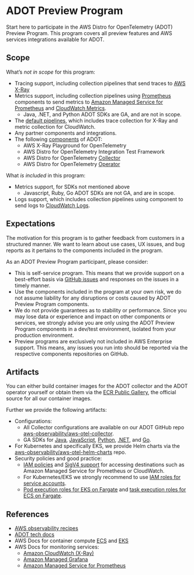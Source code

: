 # ADOT Preview Program

Start here to participate in the AWS Distro for OpenTelemetry (ADOT) Preview Program. 
This program covers all preview features and AWS services integrations available for ADOT.

## Scope

What’s *not in scope* for this program:
* Tracing support, including collection pipelines that send traces to [AWS X-Ray](https://aws-otel.github.io/docs/getting-started/x-ray)
* Metrics support, including collection pipelines using [Prometheus](https://aws-otel.github.io/docs/getting-started/advanced-prometheus-remote-write-configurations) components 
  to send metrics to [Amazon Managed Service for Prometheus](https://aws-otel.github.io/docs/getting-started/prometheus-remote-write-exporter) 
  and [CloudWatch Metrics](https://aws-otel.github.io/docs/getting-started/cloudwatch-metrics#cloudwatch-emf-exporter-awsemf).
    * Java, .NET, and Python ADOT SDKs are GA, and are not in scope.
* The [default pipelines](https://github.com/aws-observability/aws-otel-collector/blob/main/config.yaml), which includes trace collection for X-Ray and metric collection for CloudWatch.
* Any partner components and integrations.
* The following [components](https://aws-otel.github.io/docs/releases) of ADOT:
    * AWS X-Ray Playground for OpenTelemetry
    * AWS Distro for OpenTelemetry Integration Test Framework
    * AWS Distro for OpenTelemetry [Collector](https://aws-otel.github.io/docs/getting-started/collector)
    * AWS Distro for OpenTelemetry [Operator](https://aws-otel.github.io/docs/getting-started/operator)

What *is included* in this program:
* Metrics support, for SDKs not mentioned above
    * Javascript, Ruby, Go ADOT SDKs are not GA, and are in scope.
* Logs support, which includes collection pipelines using component to send logs to [CloudWatch Logs](https://aws-otel.github.io/docs/getting-started/cloudwatch-metrics#cloudwatch-emf-exporter-awsemf).

## Expectations

The motivation for this program is to gather feedback from customers in a structured manner. We want to learn about use cases, 
UX issues, and bug reports as it pertains to the components included in the program.

As an ADOT Preview Program participant, please consider:

* This is  self-service program. This means that we provide support on a best-effort basis via [GitHub issues](https://github.com/aws-observability/aws-otel-community/issues) and responses on the issues in a timely manner.
* Use the components included in the program at your own risk, we do not assume liability for any disruptions or costs caused by ADOT Preview Program components.
* We do not provide guarantees as to stability or performance. Since you may lose data or experience and impact on other components or services, 
  we strongly advise you are only using the ADOT Preview Program components in a dev/test environment, isolated from your production environment.
* Preview programs are exclusively not included in AWS Enterprise support. This means, any issues you run into should be reported via the respective components
  repositories on GitHub.

## Artifacts 

You can either build container images for the ADOT collector and the ADOT operator yourself or obtain 
them via the [ECR Public Gallery](https://gallery.ecr.aws/aws-observability/), the official source for all our container images.

Further we provide the following artifacts:

* Configurations:
    * All Collector configurations are available on our ADOT GitHub repo [aws-observability/aws-otel-collector](https://github.com/aws-observability/aws-otel-collector/tree/main/config).
    * GA SDKs for [Java](https://opentelemetry.io/docs/java/), [JavaScript](https://opentelemetry.io/docs/js/), 
      [Python](https://opentelemetry.io/docs/python/), [.NET](https://opentelemetry.io/docs/net/), and [Go](https://opentelemetry.io/docs/go/).
* For Kubernetes and specifically EKS, we provide Helm charts via the [aws-observability/aws-otel-helm-charts](https://github.com/aws-observability/aws-otel-helm-charts) repo.
* Security policies and good practice:
    * [IAM policies](https://aws-otel.github.io/docs/setup/permissions) and [SigV4 support](https://docs.aws.amazon.com/general/latest/gr/signature-version-4.html) 
      for accessing destinations such as Amazon Managed Service for Prometheus or CloudWatch.
    * For Kubernetes/EKS we strongly recommend to use [IAM roles for service accounts](https://docs.aws.amazon.com/eks/latest/userguide/iam-roles-for-service-accounts.html).
    * [Pod execution roles for EKS on Fargate](https://docs.aws.amazon.com/eks/latest/userguide/fargate-getting-started.html#fargate-sg-pod-execution-role) 
      and [task execution roles for ECS on Fargate](https://docs.aws.amazon.com/AmazonECS/latest/developerguide/task_execution_IAM_role.html).

## References

* [AWS observability recipes](https://aws-observability.github.io/aws-o11y-recipes/)
* [ADOT tech docs](http://aws-otel.github.io/documentation)
* AWS Docs for container compute [ECS](https://docs.aws.amazon.com/ecs/) and [EKS](https://docs.aws.amazon.com/eks/)
* AWS Docs for monitoring services:
    * [Amazon CloudWatch (X-Ray)](https://docs.aws.amazon.com/cloudwatch/)
    * [Amazon Managed Grafana](https://docs.aws.amazon.com/grafana/)
    * [Amazon Managed Service for Prometheus](https://docs.aws.amazon.com/prometheus/)
